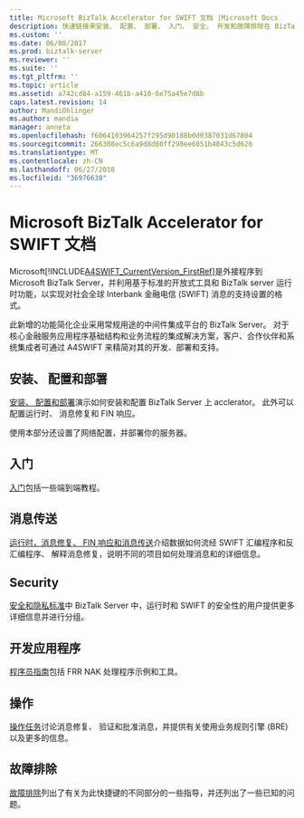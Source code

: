 ```yaml
---
title: Microsoft BizTalk Accelerator for SWIFT 文档 |Microsoft Docs
description: 快速链接来安装、 配置、 部署、 入门、 安全、 开发和故障排除在 BizTalk Server 中的 SWIFT 加速器
ms.custom: ''
ms.date: 06/08/2017
ms.prod: biztalk-server
ms.reviewer: ''
ms.suite: ''
ms.tgt_pltfrm: ''
ms.topic: article
ms.assetid: a742cd84-a159-461b-a410-6e75a45e7d8b
caps.latest.revision: 14
author: MandiOhlinger
ms.author: mandia
manager: anneta
ms.openlocfilehash: f6064103964257f295d90188b0d0387031d67804
ms.sourcegitcommit: 266308ec5c6a9d8d80ff298ee6051b4843c5d626
ms.translationtype: MT
ms.contentlocale: zh-CN
ms.lasthandoff: 06/27/2018
ms.locfileid: "36976638"
---
```

# <a name="microsoft-biztalk-accelerator-for-swift-documentation"></a>Microsoft BizTalk Accelerator for SWIFT 文档
Microsoft[!INCLUDE[A4SWIFT_CurrentVersion_FirstRef](../../includes/a4swift-currentversion-firstref-md.md)]是外接程序到 Microsoft BizTalk Server，并利用基于标准的开放式工具和 BizTalk server 运行时功能，以实现对社会全球 Interbank 金融电信 (SWIFT) 消息的支持设置的格式。  
  
 此新增的功能简化企业采用常规用途的中间件集成平台的 BizTalk Server。 对于核心金融服务应用程序基础结构和业务流程的集成解决方案，客户、合作伙伴和系统集成者可通过 A4SWIFT 来精简对其的开发、部署和支持。  

## <a name="install-configure-and-deploy"></a>安装、 配置和部署
[安装、 配置和部署](../../adapters-and-accelerators/accelerator-swift/install-configure-and-deploy-the-biztalk-accelerator-for-swift.md)演示如何安装和配置 BizTalk Server 上 acclerator。 此外可以配置运行时、 消息修复和 FIN 响应。 

使用本部分还设置了网络配置，并部署你的服务器。 

## <a name="get-started"></a>入门
[入门](../../adapters-and-accelerators/accelerator-swift/getting-started-with-biztalk-accelerator-for-swift.md)包括一些端到端教程。  

## <a name="messaging"></a>消息传送  
[运行时，消息修复、 FIN 响应和消息传送](../../adapters-and-accelerators/accelerator-swift/runtime-message-repair-fin-response-and-messaging.md)介绍数据如何流经 SWIFT 汇编程序和反汇编程序、 解释消息修复，说明不同的项目如何处理消息和的详细信息。 

## <a name="security"></a>Security  
[安全和隐私标准](../../adapters-and-accelerators/accelerator-swift/security-and-privacy-standards.md)中 BizTalk Server 中，运行时和 SWIFT 的安全性的用户提供更多详细信息并进行分组。 

## <a name="developing-apps"></a>开发应用程序  
[程序员指南](../../adapters-and-accelerators/accelerator-swift/programmers-guide-frr-nak-sample-and-tools.md)包括 FRR NAK 处理程序示例和工具。

## <a name="operations"></a>操作  
[操作任务](../../adapters-and-accelerators/accelerator-swift/operational-tasks.md)讨论消息修复、 验证和批准消息，并提供有关使用业务规则引擎 (BRE) 以及更多的信息。 

## <a name="troubleshoot"></a>故障排除  
[故障排除](../../adapters-and-accelerators/accelerator-swift/troubleshooting-and-known-issues.md)列出了有关为此快捷键的不同部分的一些指导，并还列出了一些已知的问题。
